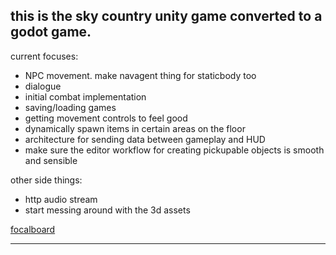 ﻿this is the sky country unity game converted to a godot game. 
--
current focuses:

* NPC movement. make navagent thing for staticbody too 
* dialogue
* initial combat implementation
* saving/loading games
* getting movement controls to feel good
* dynamically spawn items in certain areas on the floor
* architecture for sending data between gameplay and HUD
* make sure the editor workflow for creating pickupable objects is smooth and sensible

other side things:
* http audio stream
* start messing around with the 3d assets


[focalboard](http://belthelziquor.com:8000/) 
	 
---
